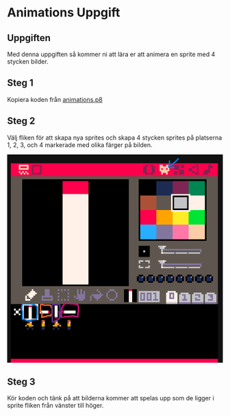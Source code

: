 # Animations Uppgift

## Uppgiften

Med denna uppgiften så kommer ni att lära er att animera en sprite med 4 stycken bilder.

## Steg 1

Kopiera koden från [animations.p8](/tree/main/animations/animations.p8)

## Steg 2

Välj fliken för att skapa nya sprites och skapa 4 stycken sprites på platserna 1, 2, 3, och 4 markerade med olika färger på bilden.

![Tutorial](tutorial.png)

## Steg 3

Kör koden och tänk på att bilderna kommer att spelas upp som de ligger i sprite fliken från vänster till höger.